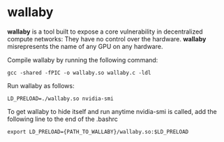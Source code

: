 # wallaby

**wallaby** is a tool built to expose a core vulnerability in decentralized compute networks: They have no control over the hardware. **wallaby** misrepresents the name of any GPU on any hardware.

Compile wallaby by running the following command:

    gcc -shared -fPIC -o wallaby.so wallaby.c -ldl

Run wallaby as follows:

    LD_PRELOAD=./wallaby.so nvidia-smi

To get wallaby to hide itself and run anytime nvidia-smi is called, add the following line to the end of the .bashrc

    export LD_PRELOAD={PATH_TO_WALLABY}/wallaby.so:$LD_PRELOAD
